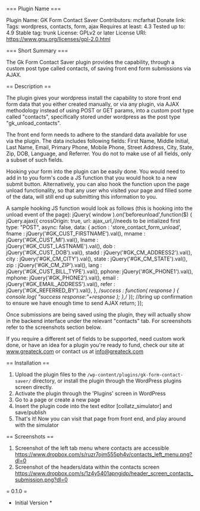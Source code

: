 === Plugin Name ===

Plugin Name: GK Form Contact Saver
Contributors: mcfarhat
Donate link:
Tags: wordpress, contacts, form, ajax
Requires at least: 4.3
Tested up to: 4.9
Stable tag: trunk
License: GPLv2 or later
License URI: https://www.gnu.org/licenses/gpl-2.0.html

=== Short Summary ===

The Gk Form Contact Saver plugin provides the capability, through a custom post type called contacts, of saving front end form submissions via AJAX.

== Description ==

The plugin gives your wordpress install the capability to store front end form data that you either created manually, or via any plugin, via AJAX methodology instead of using POST or GET params, into a custom post type called "contacts", specifically stored under wordpress as the post type "gk_unload_contacts".

The front end form needs to adhere to the standard data available for use via the plugin. The data includes following fields: First Name, Middle Initial, Last Name, Email, Primary Phone, Mobile Phone, Street Address, City, State, Zip, DOB, Language, and Referrer.
You do not to make use of all fields, only a subset of such fields. 

Hooking your form into the plugin can be easily done. You would need to add in to you form's code a JS function that you would hook to a new submit button. Alternatively, you can also hook the function upon the page unload functionality, so that any user who visited your page and filled some of the data, will still end up submitting this information to you.

A sample hooking JS function would look as follows (this is hooking into the unload event of the page):
jQuery( window ).on('beforeunload',function($) {
	jQuery.ajax({
		crossOrigin: true,
		url: ajax_url,//needs to be intialized first
		type: "POST",
		async: false,
		data: {
			action : 'store_contact_form_unload',
			fname : jQuery('#GK_CUST_FIRSTNAME').val(),
			mname : jQuery('#GK_CUST_MI').val(),
			lname : jQuery('#GK_CUST_LASTNAME').val(),
			dob	  : jQuery('#GK_CUST_DOB').val(),
			stadd : jQuery('#GK_CM_ADDRESS2').val(),
			city  : jQuery('#GK_CM_CITY').val(),
			state : jQuery('#GK_CM_STATE').val(),
			zip   : jQuery('#GK_CM_ZIP').val(),
			lang  : jQuery('#GK_CUST_BILL_TYPE').val(),
			pphone: jQuery('#GK_PHONE1').val(),
			mphone: jQuery('#GK_PHONE2').val(),
			email : jQuery('#GK_EMAIL_ADDRESS').val(),
			refer : jQuery('#GK_REFERRED_BY').val(),
		},
		/*success : function( response ) {
			console.log( "success response:"+response );
		},*/
	});
	//bring up confirmation to ensure we have enough time to send AJAX
	return;
});			

Once submissions are being saved using the plugin, they will actually show in the backend interface under the relevant "contacts" tab. For screenshots refer to the screenshots section below.

If you require a different set of fields to be supported, need custom work done, or have an idea for a plugin you're ready to fund, check our site at www.greateck.com or contact us at info@greateck.com

== Installation ==

1. Upload the plugin files to the `/wp-content/plugins/gk-form-contact-saver/` directory, or install the plugin through the WordPress plugins screen directly.
2. Activate the plugin through the 'Plugins' screen in WordPress
3. Go to a page or create a new page
4. Insert the plugin code into the text editor [collatz_simulator] and save/publish
5. That's it! Now you can visit that page from front end, and play around with the simulator

== Screenshots ==
1. Screenshot of the left tab menu where contacts are accessible https://www.dropbox.com/s/ruzr7ojm555ph4v/contacts_left_menu.png?dl=0
2. Screenshot of the headers/data within the contacts screen https://www.dropbox.com/s/1z4y5401apngidp/header_screen_contacts_submission.png?dl=0

= 0.1.0 =
* Initial Version *
